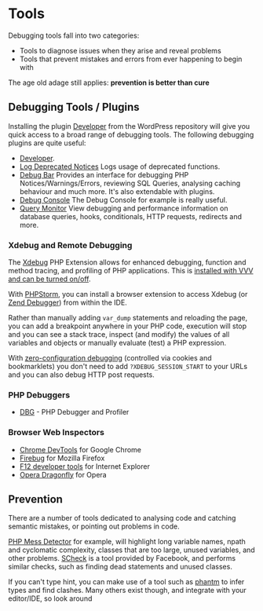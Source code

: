 # Tools

Debugging tools fall into two categories:

 - Tools to diagnose issues when they arise and reveal problems
 - Tools that prevent mistakes and errors from ever happening to begin with

The age old adage still applies: **prevention is better than cure**

## Debugging Tools / Plugins

Installing the plugin [Developer](https://wordpress.org/plugins/developer/) from the WordPress repository will give you quick access to a broad range of debugging tools. The following debugging plugins are quite useful:

 - [Developer](https://wordpress.org/plugins/log-deprecated-notices/).
 - [Log Deprecated Notices](http://wordpress.org/plugins/developer) Logs usage of deprecated functions.
 - [Debug Bar](http://wordpress.org/plugins/debug-bar) Provides an interface for debugging PHP Notices/Warnings/Errors, reviewing SQL Queries, analysing caching behaviour and much more. It's also extendable with plugins.
 - [Debug Console](https://wordpress.org/plugins/debug-bar-console/) The Debug Console for example is really useful.
 - [Query Monitor](https://wordpress.org/plugins/query-monitor/) View debugging and performance information on database queries, hooks, conditionals, HTTP requests, redirects and more.

### Xdebug and Remote Debugging
The [Xdebug](http://xdebug.org/index.php) PHP Extension allows for enhanced debugging, function and method tracing, and profiling of PHP applications. This is [installed with VVV and can be turned on/off](https://github.com/Varying-Vagrant-Vagrants/VVV/wiki/Code-Debugging#meet-xdebug).

With [PHPStorm](https://www.jetbrains.com/phpstorm/), you can install a browser extension to access Xdebug (or [Zend Debugger](http://files.zend.com/help/Zend-Studio/zend-studio.htm#debugging_php_in_zend_studio.htm)) from within the IDE.

Rather than manually adding `var_dump` statements and reloading the page, you can add a breakpoint anywhere in your PHP code, execution will stop and you can see a stack trace, inspect (and modify) the values of all variables and objects or manually evaluate (test) a PHP expression.

With [zero-configuration debugging](http://confluence.jetbrains.com/display/PhpStorm/Zero-configuration+Web+Application+Debugging+with+Xdebug+and+PhpStorm) (controlled via cookies and bookmarklets) you don't need to add `?XDEBUG_SESSION_START` to your URLs and you can also debug HTTP post requests.

### PHP Debuggers
- [DBG](http://www.php-debugger.com/) - PHP Debugger and Profiler

### Browser Web Inspectors
- [Chrome DevTools](http://discover-devtools.codeschool.com/) for Google Chrome
- [Firebug](http://getfirebug.com/) for Mozilla Firefox
- [F12 developer tools](http://msdn.microsoft.com/library/ie/bg182326) for Internet Explorer
- [Opera Dragonfly](http://www.opera.com/dragonfly/) for Opera

## Prevention

There are a number of tools dedicated to analysing code and catching semantic mistakes, or pointing out problems in code.

[PHP Mess Detector](http://phpmd.org/) for example, will highlight long variable names, npath and cyclomatic complexity, classes that are too large, unused variables, and other problems. [SCheck](https://github.com/facebook/pfff/wiki/Scheck) is a tool provided by Facebook, and performs similar checks, such as finding dead statements and unused classes.

If you can't type hint, you can make use of a tool such as [phantm](https://github.com/colder/phantm/) to infer types and find clashes. Many others exist though, and integrate with your editor/IDE, so look around
